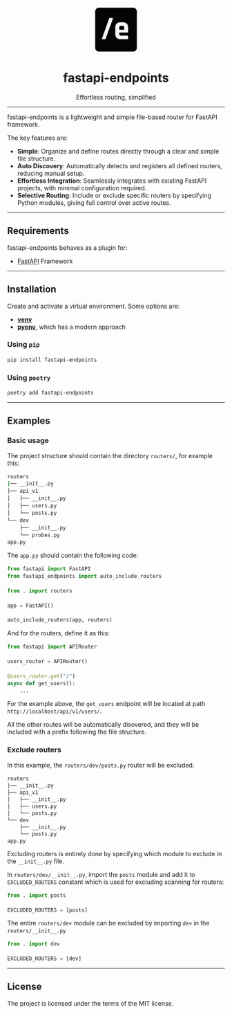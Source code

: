 <p align="center">
    <img class="logo" width="100" height="105" src="assets/logo-black.png">
</p>

<h1 align="center">fastapi-endpoints</h1>
<p align="center" >Effortless routing, simplified</p>

---

fastapi-endpoints is a lightweight and simple file-based router for FastAPI framework.

The key features are:

* **Simple**: Organize and define routes directly through a clear and simple file structure.
* **Auto Discovery**: Automatically detects and registers all defined routers, reducing manual setup.
* **Effortless Integration**: Seamlessly integrates with existing FastAPI projects, with minimal configuration required.
* **Selective Routing**: Include or exclude specific routers by specifying Python modules, giving full control over active routes.

---

## Requirements

fastapi-endpoints behaves as a plugin for:

* <a href="https://fastapi.tiangolo.com">FastAPI</a> Framework

---

## Installation

Create and activate a virtual environment. Some options are:

* **[venv](https://docs.python.org/3/library/venv.html)**
* **[pyenv](https://github.com/pyenv/pyenv)**, which has a modern approach

### Using `pip`

```bash
pip install fastapi-endpoints
```

### Using `poetry`

```bash
poetry add fastapi-endpoints
```

---

## Examples

### Basic usage

The project structure should contain the directory `routers/`, for example this:

```bash hl_lines="1"
routers
|── __init__.py
├── api_v1
│   ├── __init__.py
│   ├── users.py
│   └── posts.py
└── dev
    ├── __init__.py
    └── probes.py
app.py
```

The `app.py` should contain the following code:

```py title="app.py"
from fastapi import FastAPI
from fastapi_endpoints import auto_include_routers

from . import routers

app = FastAPI()

auto_include_routers(app, routers)
```

And for the routers, define it as this:

```py title="routers/api_v1/users.py"
from fastapi import APIRouter

users_router = APIRouter()

@users_router.get("/")
async def get_users():
    ...
```

For the example above, the `get_users` endpoint will be located at path `http://localhost/api/v1/users/`.

All the other routes will be automatically disovered, and they will be included with a prefix following
the file structure.

### Exclude routers

In this example, the `routers/dev/posts.py` router will be excluded.

``` hl_lines="7 8 9"
routers
|── __init__.py
├── api_v1
│   ├── __init__.py
│   ├── users.py
│   └── posts.py
└── dev
    ├── __init__.py
    └── posts.py
app.py
```

Excluding routers is entirely done by specifying which module to exclude in the `__init__.py` file.

In `routers/dev/__init__.py`, import the `posts` module and add it to `EXCLUDED_ROUTERS` constant which is used
for excluding scanning for routers:

```py title="routers/dev/__init__.py"
from . import posts

EXCLUDED_ROUTERS = [posts]
```

The entire `routers/dev` module can be excluded by importing `dev` in the `routers/__init__.py`

```py title="routers/__init__.py"
from . import dev

EXCLUDED_ROUTERS = [dev]
```

---

## License

The project is licensed under the terms of the MIT license.

